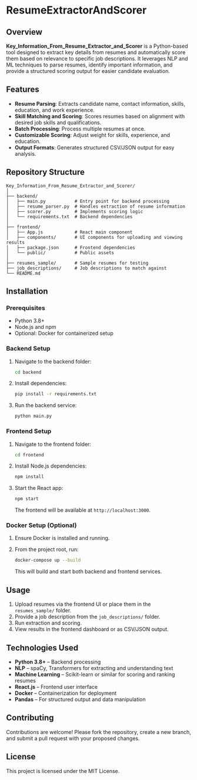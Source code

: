 # ResumeExtractorAndScorer

## Overview

**Key\_Information\_From\_Resume\_Extractor\_and\_Scorer** is a Python-based tool designed to extract key details from resumes and automatically score them based on relevance to specific job descriptions. It leverages NLP and ML techniques to parse resumes, identify important information, and provide a structured scoring output for easier candidate evaluation.

## Features

* **Resume Parsing**: Extracts candidate name, contact information, skills, education, and work experience.
* **Skill Matching and Scoring**: Scores resumes based on alignment with desired job skills and qualifications.
* **Batch Processing**: Process multiple resumes at once.
* **Customizable Scoring**: Adjust weight for skills, experience, and education.
* **Output Formats**: Generates structured CSV/JSON output for easy analysis.

## Repository Structure

```
Key_Information_From_Resume_Extractor_and_Scorer/
│
├── backend/
│   ├── main.py           # Entry point for backend processing
│   ├── resume_parser.py  # Handles extraction of resume information
│   ├── scorer.py         # Implements scoring logic
│   └── requirements.txt  # Backend dependencies
│
├── frontend/
│   ├── App.js            # React main component
│   ├── components/       # UI components for uploading and viewing results
│   ├── package.json      # Frontend dependencies
│   └── public/           # Public assets
│
├── resumes_sample/       # Sample resumes for testing
├── job_descriptions/     # Job descriptions to match against
└── README.md
```

## Installation

### Prerequisites

* Python 3.8+
* Node.js and npm
* Optional: Docker for containerized setup

### Backend Setup

1. Navigate to the backend folder:

   ```bash
   cd backend
   ```

2. Install dependencies:

   ```bash
   pip install -r requirements.txt
   ```

3. Run the backend service:

   ```bash
   python main.py
   ```

### Frontend Setup

1. Navigate to the frontend folder:

   ```bash
   cd frontend
   ```

2. Install Node.js dependencies:

   ```bash
   npm install
   ```

3. Start the React app:

   ```bash
   npm start
   ```

   The frontend will be available at `http://localhost:3000`.

### Docker Setup (Optional)

1. Ensure Docker is installed and running.
2. From the project root, run:

   ```bash
   docker-compose up --build
   ```

   This will build and start both backend and frontend services.

## Usage

1. Upload resumes via the frontend UI or place them in the `resumes_sample/` folder.
2. Provide a job description from the `job_descriptions/` folder.
3. Run extraction and scoring.
4. View results in the frontend dashboard or as CSV/JSON output.

## Technologies Used

* **Python 3.8+** – Backend processing
* **NLP** – spaCy, Transformers for extracting and understanding text
* **Machine Learning** – Scikit-learn or similar for scoring and ranking resumes
* **React.js** – Frontend user interface
* **Docker** – Containerization for deployment
* **Pandas** – For structured output and data manipulation

## Contributing

Contributions are welcome! Please fork the repository, create a new branch, and submit a pull request with your proposed changes.

## License

This project is licensed under the MIT License.
